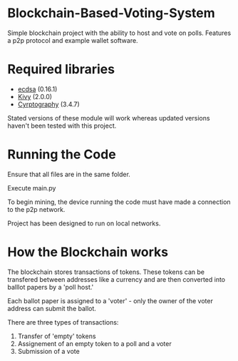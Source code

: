 # Blockchain-Based-Voting-System
Simple blockchain project with the ability to host and vote on polls. Features a p2p protocol and example wallet software.

# Required libraries

* [ecdsa](https://pypi.org/project/ecdsa/) (0.16.1)
* [Kivy](https://kivy.org/#home) (2.0.0)
* [Cyrptography](https://pypi.org/project/cryptography/) (3.4.7)

Stated versions of these module will work whereas updated versions haven't been tested with this project. 

# Running the Code
Ensure that all files are in the same folder. 

Execute main.py

To begin mining, the device running the code must have made a connection to the p2p network.

Project has been designed to run on local networks. 

# How the Blockchain works
The blockchain stores transactions of tokens. These tokens can be transfered between addresses like a currency and are then converted into balllot papers by a 'poll host.' 

Each ballot paper is assigned to a 'voter' - only the owner of the voter address can submit the ballot. 

There are three types of transactions:

1. Transfer of 'empty' tokens
2. Assignement of an empty token to a poll and a voter
3. Submission of a vote
